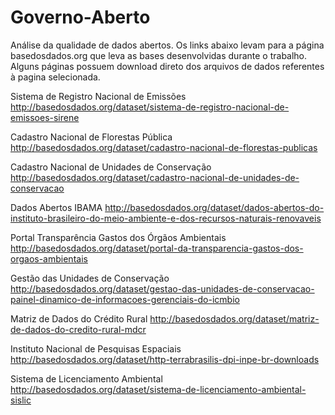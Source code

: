 # Governo-Aberto
Análise da qualidade de dados abertos.
Os links abaixo levam para a página basedosdados.org que leva as bases desenvolvidas durante o trabalho.
Alguns páginas possuem download direto dos arquivos de dados referentes à pagina selecionada.

Sistema de Registro Nacional de Emissões
http://basedosdados.org/dataset/sistema-de-registro-nacional-de-emissoes-sirene

Cadastro Nacional de Florestas Pública
http://basedosdados.org/dataset/cadastro-nacional-de-florestas-publicas

Cadastro Nacional de Unidades de Conservação
http://basedosdados.org/dataset/cadastro-nacional-de-unidades-de-conservacao

Dados Abertos IBAMA
http://basedosdados.org/dataset/dados-abertos-do-instituto-brasileiro-do-meio-ambiente-e-dos-recursos-naturais-renovaveis

Portal Transparência Gastos dos Órgãos Ambientais
http://basedosdados.org/dataset/portal-da-transparencia-gastos-dos-orgaos-ambientais

Gestão das Unidades de Conservação
http://basedosdados.org/dataset/gestao-das-unidades-de-conservacao-painel-dinamico-de-informacoes-gerenciais-do-icmbio

Matriz de Dados do Crédito Rural
http://basedosdados.org/dataset/matriz-de-dados-do-credito-rural-mdcr

Instituto Nacional de Pesquisas Espaciais
http://basedosdados.org/dataset/http-terrabrasilis-dpi-inpe-br-downloads

Sistema de Licenciamento Ambiental
http://basedosdados.org/dataset/sistema-de-licenciamento-ambiental-sislic


